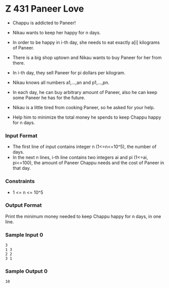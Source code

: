 # Z 431 Paneer Love

-   Chappu is addicted to Paneer!
-   Nikau wants to keep her happy for n days.
-   In order to be happy in i-th day, she needs to eat exactly
    a[i] kilograms of Paneer.

-   There is a big shop uptown and Nikau wants to buy Paneer
    for her from there.
-   In i-th day, they sell Paneer for pi dollars per kilogram.

-   Nikau knows all numbers a1,...,an and p1,...,pn.
-   In each day, he can buy arbitrary amount of Paneer,
    also he can keep some Paneer he has for the future.

-   Nikau is a little tired from cooking Paneer,
    so he asked for your help.
-   Help him to minimize the total money he spends to keep
    Chappu happy for n days.

### Input Format

-   The first line of input contains integer n (1<=n<=10^5),
    the number of days.
-   In the next n lines, i-th line contains two integers ai and
    pi (1<=ai, pi<=100), the amount of Paneer Chappu needs and
    the cost of Paneer in that day.

### Constraints

-   1 <= n <= 10^5

### Output Format

Print the minimum money needed to keep Chappu happy for n days,
in one line.

### Sample Input 0

```
3
1 3
2 2
3 1
```

### Sample Output 0

```
10
```
